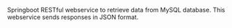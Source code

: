 Springboot RESTful webservice to retrieve data from MySQL database. This webservice sends responses in JSON format.

